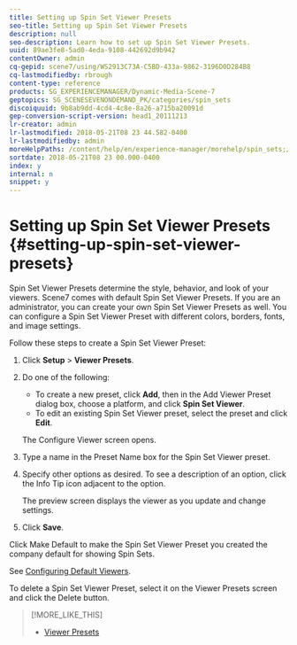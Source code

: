 ```yaml
---
title: Setting up Spin Set Viewer Presets
seo-title: Setting up Spin Set Viewer Presets
description: null
seo-description: Learn how to set up Spin Set Viewer Presets.
uuid: 89ae3fe8-5ad0-4eda-9108-442692d9b942
contentOwner: admin
cq-gepid: scene7/using/WS2913C73A-C5BD-433a-9862-3196D0D284B8
cq-lastmodifiedby: rbrough
content-type: reference
products: SG_EXPERIENCEMANAGER/Dynamic-Media-Scene-7
geptopics: SG_SCENESEVENONDEMAND_PK/categories/spin_sets
discoiquuid: 9b8ab9dd-4cd4-4c8e-8a26-a715ba20091d
gep-conversion-script-version: head1_20111213
lr-creator: admin
lr-lastmodified: 2018-05-21T08 23 44.582-0400
lr-lastmodifiedby: admin
moreHelpPaths: /content/help/en/experience-manager/morehelp/spin_sets;/content/help/en/experience-manager/morehelp/spin_sets
sortdate: 2018-05-21T08 23 00.000-0400
index: y
internal: n
snippet: y
---
```


# Setting up Spin Set Viewer Presets {#setting-up-spin-set-viewer-presets}

Spin Set Viewer Presets determine the style, behavior, and look of your viewers. Scene7 comes with default Spin Set Viewer Presets. If you are an administrator, you can create your own Spin Set Viewer Presets as well. You can configure a Spin Set Viewer Preset with different colors, borders, fonts, and image settings.

Follow these steps to create a Spin Set Viewer Preset:

1. Click **Setup** &gt; **Viewer Presets**.
1. Do one of the following:

    * To create a new preset, click **Add**, then in the Add Viewer Preset dialog box, choose a platform, and click **Spin Set Viewer**.
    * To edit an existing Spin Set Viewer preset, select the preset and click **Edit**.

   The Configure Viewer screen opens.

1. Type a name in the Preset Name box for the Spin Set Viewer preset.
1. Specify other options as desired. To see a description of an option, click the Info Tip icon adjacent to the option.

   The preview screen displays the viewer as you update and change settings.

1. Click **Save**.

Click Make Default to make the Spin Set Viewer Preset you created the company default for showing Spin Sets.

See [Configuring Default Viewers](application-setup.md#configuring_default_viewers).

To delete a Spin Set Viewer Preset, select it on the Viewer Presets screen and click the Delete button.

>[!MORE_LIKE_THIS]
>
>* [Viewer Presets](application-setup.md#viewer_presets)
